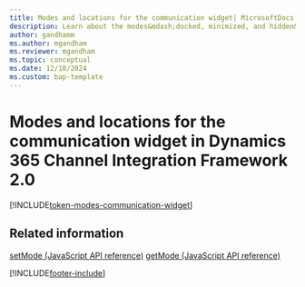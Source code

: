 ```yaml
---
title: Modes and locations for the communication widget| MicrosoftDocs
description: Learn about the modes&mdash;docked, minimized, and hidden&mdash;used in Dynamics 365 Channel Integration Framework 2.0.
author: gandhamm
ms.author: mgandham
ms.reviewer: mgandham
ms.topic: conceptual
ms.date: 12/10/2024
ms.custom: bap-template
---
```


# Modes and locations for the communication widget in Dynamics 365 Channel Integration Framework 2.0

[!INCLUDE[token-modes-communication-widget](../../shared/token-modes-communication-widget.md)]

## Related information

[setMode (JavaScript API reference)](../../v1/develop/reference/microsoft-ciframework/setMode.md) 
[getMode (JavaScript API reference)](../../v1/develop/reference/microsoft-ciframework/getMode.md)


[!INCLUDE[footer-include](../../../includes/footer-banner.md)]
